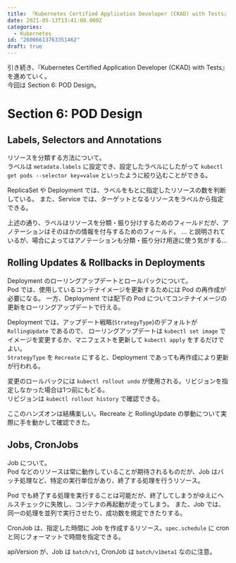 ```yaml
---
title: 『Kubernetes Certified Application Developer (CKAD) with Tests』記録 - セクション6
date: 2021-05-13T13:41:08.000Z
categories:
  - Kubernetes
id: "26006613763351462"
draft: true
---
```

引き続き、『Kubernetes Certified Application Developer (CKAD) with Tests』を進めていく。  
今回は Section 6: POD Design。

# Section 6: POD Design

## Labels, Selectors and Annotations

リソースを分類する方法について。  
ラベルは `metadata.labels` に設定でき、設定したラベルにしたがって `kubectl get pods --selector key=value` といったように絞り込むことができる。

ReplicaSet や Deployment では、ラベルをもとに指定したリソースの数を判断している。
また、Service では、ターゲットとなるリソースをラベルから指定できる。

上述の通り、ラベルはリソースを分類・振り分けするためのフィールドだが、アノテーションはそのほかの情報を付与するためのフィールド。
... と説明されているが、場合によってはアノテーションも分類・振り分け用途に使う気がする...


## Rolling Updates & Rollbacks in Deployments

Deployment のローリングアップデートとロールバックについて。  
Pod では、使用しているコンテナイメージを更新するためには Pod の再作成が必要になる。
一方、Deployment では配下の Pod についてコンテナイメージの更新をローリングアップデートで行える。

Deployment では、アップデート戦略(`StrategyType`)のデフォルトが `RollingUpdate` であるので、 ローリングアップデートは `kubectl set image` でイメージを変更するか、マニフェストを更新して `kubectl apply` をするだけでよい。  
`StrategyType` を `Recreate` にすると、Deployment であっても再作成により更新が行われる。

変更のロールバックには `kubectl rollout undo` が使用される。リビジョンを指定しなかった場合は1つ前にもどる。  
リビジョンは `kubectl rollout history` で確認できる。

ここのハンズオンは結構楽しい。Recreate と RollingUpdate の挙動について実際に手を動かして確認できた。  

## Jobs, CronJobs

Job について。  
Pod などのリソースは常に動作していることが期待されるものだが、Job はバッチ処理など、特定の実行単位があり、終了する処理を行うリソース。

Pod でも終了する処理を実行することは可能だが、終了してしまうがゆえにヘルスチェックに失敗し、コンテナの再起動が走ってしまう。
また、Job では、同一の処理を並列で実行させたり、成功数を規定できたりする。

CronJob は、指定した時間に Job を作成するリソース。`spec.schedule` に cron と同じフォーマットで時間を指定できる。

apiVersion が、Job は `batch/v1`, CronJob は `batch/v1beta1` なのに注意。

